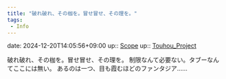 ```yaml
---
title: "破れ破れ、その枷を。冒せ冒せ、その理を。"
tags:
 - Info
---
```


date: 2024-12-20T14:05:56+09:00
up:: [Scope](../Bar/Novel/Topics/Scope.md)
up:: [Touhou_Project](../Bar/Novel/Touhou_Project/Touhou_Project.md)

破れ破れ、その枷を。冒せ冒せ、その理を。
制限なんて必要ない。タブーなんてここには無い。
あるのは一つ、目も霞むほどのファンタジア……